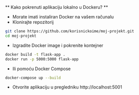 ** Kako pokrenuti aplikaciju lokalno u Dockeru? **
- Morate imati instaliran Docker na vašem računalu
- Klonirajte repozitorij
```bash
git clone https://github.com/korisnickoime/moj-projekt.git
cd moj-projekt
```
- Izgradite Docker image i pokrenite kontejner
```bash
docker build -t flask-app .
docker run -p 5000:5000 flask-app

```
- Ili pomoću Docker Compose
```bash
docker-compose up --build
```
- Otvorite aplikaciju u pregledniku
http://localhost:5001
